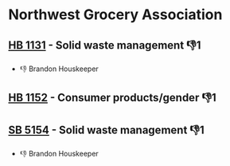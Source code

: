 # Northwest Grocery Association

## [HB 1131](/bill/2023-24/hb/1131/) - Solid waste management  👎1 
* 👎 Brandon Houskeeper

## [HB 1152](/bill/2023-24/hb/1152/) - Consumer products/gender  👎1 

## [SB 5154](/bill/2023-24/sb/5154/) - Solid waste management  👎1 
* 👎 Brandon  Houskeeper